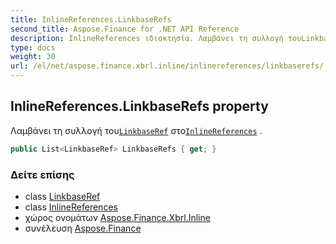```yaml
---
title: InlineReferences.LinkbaseRefs
second_title: Aspose.Finance for .NET API Reference
description: InlineReferences ιδιοκτησία. Λαμβάνει τη συλλογή τουLinkbaseRef στοInlineReferences .
type: docs
weight: 30
url: /el/net/aspose.finance.xbrl.inline/inlinereferences/linkbaserefs/
---
```

## InlineReferences.LinkbaseRefs property

Λαμβάνει τη συλλογή του[`LinkbaseRef`](../../../aspose.finance.xbrl/linkbaseref/) στο[`InlineReferences`](../) .

```csharp
public List<LinkbaseRef> LinkbaseRefs { get; }
```

### Δείτε επίσης

* class [LinkbaseRef](../../../aspose.finance.xbrl/linkbaseref/)
* class [InlineReferences](../)
* χώρος ονομάτων [Aspose.Finance.Xbrl.Inline](../../inlinereferences/)
* συνέλευση [Aspose.Finance](../../../)


